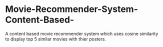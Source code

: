 # Movie-Recommender-System-Content-Based-
A content based movie recommender system which uses cosine similarity to display top 5 similar movies with thier posters.
